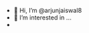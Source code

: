 - 👋 Hi, I’m @arjunjaiswal8
- 👀 I’m interested in ...
- <script>
 -<script>" <iframe <p>= &lt;p&gt;hello&lt;/p&gt; > 
![icons quot; src= quot;x quot;](https://github.com/user-attachments/assets/27a2107d-8ef3-4086-adae-5ca48e04beff)








  
